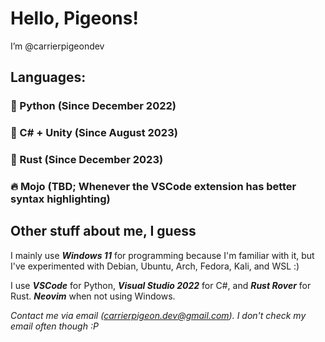 # Hello, Pigeons!  
I’m @carrierpigeondev

## Languages:
### 🐍 Python (Since December 2022)
### 🎵 C# + Unity (Since August 2023)
### 🥲 Rust (Since December 2023)
### 🔥 Mojo (TBD; Whenever the VSCode extension has better syntax highlighting)
 
## Other stuff about me, I guess
I mainly use ***Windows 11*** for programming because I'm familiar with it, but I've experimented with Debian, Ubuntu, Arch, Fedora, Kali, and WSL :)  

I use ***VSCode*** for Python, ***Visual Studio 2022*** for C#, and ***Rust Rover*** for Rust. ***Neovim*** when not using Windows.  

*Contact me via email (carrierpigeon.dev@gmail.com). I don't check my email often though :P*
